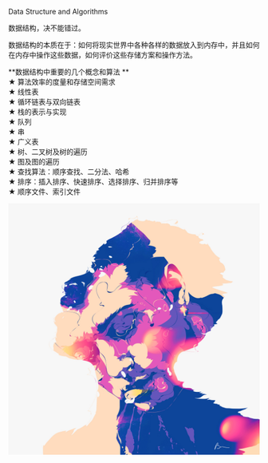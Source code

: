 
Data Structure and Algorithms  

数据结构，决不能错过。  

数据结构的本质在于：如何将现实世界中各种各样的数据放入到内存中，并且如何在内存中操作这些数据，如何评价这些存储方案和操作方法。


**数据结构中重要的几个概念和算法 **  
★ 算法效率的度量和存储空间需求  
★ 线性表  
★ 循环链表与双向链表  
★ 栈的表示与实现  
★ 队列  
★ 串  
★ 广义表  
★ 树、二叉树及树的遍历  
★ 图及图的遍历  
★ 查找算法：顺序查找、二分法、哈希  
★ 排序：插入排序、快速排序、选择排序、归并排序等  
★ 顺序文件、索引文件  


![](lb.jpg)  
